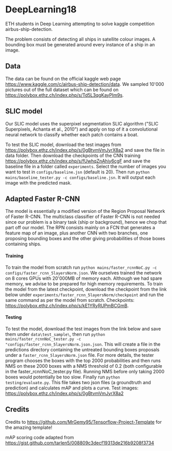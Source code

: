 # DeepLearning18
ETH students in Deep Learning attempting to solve kaggle competition airbus-ship-detection.

The problem consists of detecting all ships in satellite colour images. 
A bounding box must be generated around every instance of a ship in an image.

## Data
The data can be found on the official kaggle web page https://www.kaggle.com/c/airbus-ship-detection/data.
We sampled 10'000 pictures out of the full dataset which can be found on https://polybox.ethz.ch/index.php/s/Td5L3qgKayPIm9s.

## SLIC model
Our SLIC model uses the superpixel segmentation SLIC algorithm ("SLIC Superpixels, Achanta et al., 2010") and apply on top of it a convolutional neural network to classify whether each patch contains a boat. 

To test the SLIC model, download the test images from https://polybox.ethz.ch/index.php/s/0gBtvmVmJyrX8a2 and save the file in data folder. Then download the checkpoints of the CNN training https://polybox.ethz.ch/index.php/s/fUwhqZnAhiy6cgF and save the baseline file in a folder called `experiments`. Select the number of images you want to test in `configs/baseline.jsn` (default is 20). 
Then run `python mains/baseline_tester.py -c configs/baseline.jsn`.
It will output each image with the predicted mask.

## Adapted Faster R-CNN
The model is essentially a modified version of the Region Proposal Network of Faster R-CNN. The multiclass classifier of Faster R-CNN is not needed since our problem is a binary task (ship or background), hence we chop that part off our model. The RPN consists mainly on a FCN that generates a feature map of an image, plus another CNN with two branches, one proposing bounding boxes and the other giving probabilities of those boxes containing ships.
#### Training
To train the model from scratch run `python mains/faster_rcnnNoC.py -c configs/faster_rcnn_5layersNorm.json`. We ourselves trained the network on 8 cores GPUs with 20'000MB of memory each. Although we had spare memory, we advise to be prepared for high memory requirements.
To train the model from the latest checkpoint, download the checkpoint from the link below under `experiments/faster_rcnn_5layersNorm/checkpoint` and run the same command as per the model from scratch.
Checkpoints: https://polybox.ethz.ch/index.php/s/kE1YRyRUPmBCGmB.
#### Testing
To test the model, download the test images from the link below and save them under `data\test_sample\`, then run `python mains/faster_rcnnNoC_tester.py -c "configs/faster_rcnn_5layersNorm.json.json`. This will create a file in the predictions directory containing the untreated bounding boxes proposals under a `faster_rcnn_5layersNorm.json` file. For more details, the tester program chooses the boxes with the top 2000 probabilities and then runs NMS on these 2000 boxes with a NMS threshold of 0.2 (both configurable in the faster_rcnnNoC_tester.py file). Running NMS before only taking 2000 boxes would potentially be too slow. 
Finally run `python testing/evaluate.py`. This file takes two json files (a groundtruth and prediction) and calculates mAP and plots a curve.
Test images: https://polybox.ethz.ch/index.php/s/0gBtvmVmJyrX8a2

## Credits
Credits to https://github.com/MrGemy95/Tensorflow-Project-Template for the amazing template!

mAP scoring code adapted from https://gist.github.com/tarlen5/008809c3decf19313de216b9208f3734

